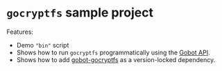 # `gocryptfs` sample project

Features:

- Demo `"bin"` script
- Shows how to run `gocryptfs` programmatically using the [Gobot API](https://github.com/benallfree/gobot/tree/v1.0.0-alpha.37/docs/readme.md).
- Shows how to add [gobot-gocryptfs](https://www.npmjs.com/package/gobot-gocryptfs) as a version-locked dependency.
